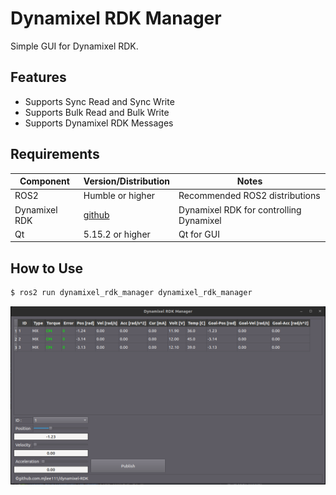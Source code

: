 # Dynamixel RDK Manager

Simple GUI for Dynamixel RDK.

## Features
- Supports Sync Read and Sync Write
- Supports Bulk Read and Bulk Write
- Supports Dynamixel RDK Messages

## Requirements
| Component | Version/Distribution | Notes |
|-----------|----------------------|-------|
| ROS2 |  Humble or higher | Recommended ROS2 distributions |
| Dynamixel RDK | [github](https://github.com/mjlee111/dynamixel-RDK) | Dynamixel RDK for controlling Dynamixel  |
| Qt | 5.15.2 or higher | Qt for GUI |

## How to Use
```bash
$ ros2 run dynamixel_rdk_manager dynamixel_rdk_manager
```

![image](docs/rdk_manager_gui_sample.png)